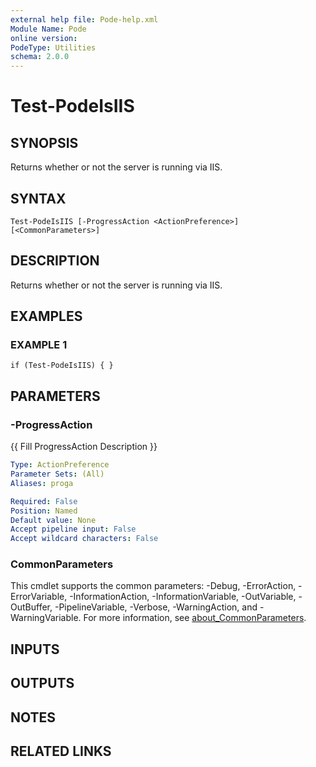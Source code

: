```yaml
---
external help file: Pode-help.xml
Module Name: Pode
online version:
PodeType: Utilities
schema: 2.0.0
---
```


# Test-PodeIsIIS

## SYNOPSIS
Returns whether or not the server is running via IIS.

## SYNTAX

```
Test-PodeIsIIS [-ProgressAction <ActionPreference>] [<CommonParameters>]
```

## DESCRIPTION
Returns whether or not the server is running via IIS.

## EXAMPLES

### EXAMPLE 1
```
if (Test-PodeIsIIS) { }
```

## PARAMETERS

### -ProgressAction
{{ Fill ProgressAction Description }}

```yaml
Type: ActionPreference
Parameter Sets: (All)
Aliases: proga

Required: False
Position: Named
Default value: None
Accept pipeline input: False
Accept wildcard characters: False
```

### CommonParameters
This cmdlet supports the common parameters: -Debug, -ErrorAction, -ErrorVariable, -InformationAction, -InformationVariable, -OutVariable, -OutBuffer, -PipelineVariable, -Verbose, -WarningAction, and -WarningVariable. For more information, see [about_CommonParameters](http://go.microsoft.com/fwlink/?LinkID=113216).

## INPUTS

## OUTPUTS

## NOTES

## RELATED LINKS
